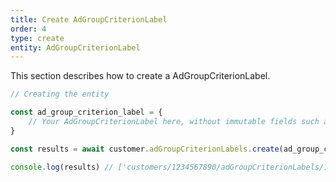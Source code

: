 ```yaml
---
title: Create AdGroupCriterionLabel
order: 4
type: create
entity: AdGroupCriterionLabel
---
```


This section describes how to create a AdGroupCriterionLabel.

```javascript
// Creating the entity

const ad_group_criterion_label = {
    // Your AdGroupCriterionLabel here, without immutable fields such as resource_name
}

const results = await customer.adGroupCriterionLabels.create(ad_group_criterion_label)

console.log(results) // ['customers/1234567890/adGroupCriterionLabels/123123123']
```
